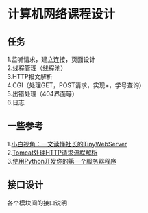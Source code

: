 # 计算机网络课程设计
## 任务
  1.监听请求，建立连接，页面设计   
  2.线程管理（线程池）  
  3.HTTP报文解析  
  4.CGI（处理GET，POST请求，实现+，学号查询）  
  5.出错处理（404界面等）  
  6.日志  
## 一些参考
  1.[小白视角：一文读懂社长的TinyWebServer](https://huixxi.github.io/2020/06/02/%E5%B0%8F%E7%99%BD%E8%A7%86%E8%A7%92%EF%BC%9A%E4%B8%80%E6%96%87%E8%AF%BB%E6%87%82%E7%A4%BE%E9%95%BF%E7%9A%84TinyWebServer/#more)  
  2.[Tomcat处理HTTP请求流程解析](https://juejin.cn/post/7067917428319223845)  
  3.[使用Python开发你的第一个服务器程序](https://cloud.tencent.com/developer/article/1356570)  
## 接口设计
各个模块间的接口说明
